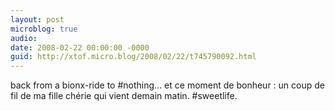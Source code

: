 ```yaml
---
layout: post
microblog: true
audio: 
date: 2008-02-22 00:00:00 -0000
guid: http://xtof.micro.blog/2008/02/22/t745790092.html
---
```

back from a bionx-ride to #nothing... et ce moment de bonheur : un coup de fil de ma fille chérie qui vient demain matin. #sweetlife.

